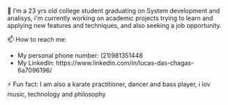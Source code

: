  🔭 I’m a 23 yrs old college student graduating on System development and analisys, i'm currently working on academic projects trying to learn and applying new features and techniques, and also seeking a job opportunity.
 
 
 📫 How to reach me: 
<ul>
<li>My personal phone number: (21)981351448</li>
<li>My Linkedln: https://www.linkedin.com/in/lucas-das-chagas-6a7096196/</li>
</ul>

⚡  Fun fact: I am also a karate practitioner, dancer and bass player,
    i lov music, technology  and philosophy

